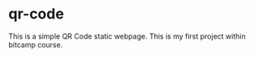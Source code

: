 # qr-code
This is a simple QR Code static webpage.
This is my first project within bitcamp course. 
